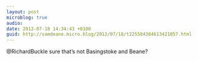 ```yaml
---
layout: post
microblog: true
audio: 
date: 2012-07-18 14:34:43 +0100
guid: http://samdeane.micro.blog/2012/07/18/t225584384613421057.html
---
```

@RichardBuckle sure that’s not Basingstoke and Beane?
